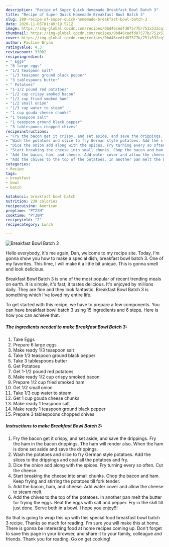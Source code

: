```yaml
---
description: "Recipe of Super Quick Homemade Breakfast Bowl Batch 3"
title: "Recipe of Super Quick Homemade Breakfast Bowl Batch 3"
slug: 289-recipe-of-super-quick-homemade-breakfast-bowl-batch-3
date: 2020-11-05T01:49:19.521Z
image: https://img-global.cpcdn.com/recipes/0bd46cedfd87577b/751x532cq70/breakfast-bowl-batch-3-recipe-main-photo.jpg
thumbnail: https://img-global.cpcdn.com/recipes/0bd46cedfd87577b/751x532cq70/breakfast-bowl-batch-3-recipe-main-photo.jpg
cover: https://img-global.cpcdn.com/recipes/0bd46cedfd87577b/751x532cq70/breakfast-bowl-batch-3-recipe-main-photo.jpg
author: Pauline Bryan
ratingvalue: 4.3
reviewcount: 33002
recipeingredient:
- " Eggs"
- "6 large eggs"
- "1/3 teaspoon salt"
- "1/3 teaspoon ground black pepper"
- "3 tablespoons butter"
- " Potatoes"
- "1-1/2 pound red potatoes"
- "1/2 cup crispy smoked bacon"
- "1/2 cup fried smoked ham"
- "1/2 small onion"
- "1/3 cup water to steam"
- "1 cup gouda cheese chunks"
- "1 teaspoon salt"
- "1 teaspoon ground black pepper"
- "3 tablespoons chopped chives"
recipeinstructions:
- "Fry the bacon get it crispy, and set aside, and save the drippings. Fry the ham in the bacon drippings. The ham will render also. When the ham is done set aside and save the drippings."
- "Wash the potatoes and slice to fry German style potatoes. Add the slices to the drippings and coat all the potatoes and fry."
- "Dice the onion add along with the spices. Fry turning every so often. Cut the cheese."
- "Start breaking the cheese into small chunks. Chop the bacon and ham. Keep frying and stirring the potatoes till fork tender."
- "Add the bacon, ham, and cheese. Add water cover and allow the cheese to steam melt."
- "Add the chives to the top of the potatoes. In another pan melt the butter for frying the eggs. Beat the eggs with salt and pepper. Fry in the skill till just done. Serve both in a bowl. I hope you enjoy!!!"
categories:
- Recipe
tags:
- breakfast
- bowl
- batch

katakunci: breakfast bowl batch 
nutrition: 239 calories
recipecuisine: American
preptime: "PT22M"
cooktime: "PT30M"
recipeyield: "2"
recipecategory: Lunch

---
```



![Breakfast Bowl Batch 3](https://img-global.cpcdn.com/recipes/0bd46cedfd87577b/751x532cq70/breakfast-bowl-batch-3-recipe-main-photo.jpg)

Hello everybody, it's me again, Dan, welcome to my recipe site. Today, I'm gonna show you how to make a special dish, breakfast bowl batch 3. One of my favorites. This time, I will make it a little bit unique. This is gonna smell and look delicious.



Breakfast Bowl Batch 3 is one of the most popular of recent trending meals on earth. It is simple, it's fast, it tastes delicious. It's enjoyed by millions daily. They are fine and they look fantastic. Breakfast Bowl Batch 3 is something which I've loved my entire life.


To get started with this recipe, we have to prepare a few components. You can have breakfast bowl batch 3 using 15 ingredients and 6 steps. Here is how you can achieve that.

<!--inarticleads1-->

##### The ingredients needed to make Breakfast Bowl Batch 3:

1. Take  Eggs
1. Prepare 6 large eggs
1. Make ready 1/3 teaspoon salt
1. Take 1/3 teaspoon ground black pepper
1. Take 3 tablespoons butter
1. Get  Potatoes
1. Get 1-1/2 pound red potatoes
1. Make ready 1/2 cup crispy smoked bacon
1. Prepare 1/2 cup fried smoked ham
1. Get 1/2 small onion
1. Take 1/3 cup water to steam
1. Get 1 cup gouda cheese chunks
1. Make ready 1 teaspoon salt
1. Make ready 1 teaspoon ground black pepper
1. Prepare 3 tablespoons chopped chives




<!--inarticleads2-->

##### Instructions to make Breakfast Bowl Batch 3:

1. Fry the bacon get it crispy, and set aside, and save the drippings. Fry the ham in the bacon drippings. The ham will render also. When the ham is done set aside and save the drippings.
1. Wash the potatoes and slice to fry German style potatoes. Add the slices to the drippings and coat all the potatoes and fry.
1. Dice the onion add along with the spices. Fry turning every so often. Cut the cheese.
1. Start breaking the cheese into small chunks. Chop the bacon and ham. Keep frying and stirring the potatoes till fork tender.
1. Add the bacon, ham, and cheese. Add water cover and allow the cheese to steam melt.
1. Add the chives to the top of the potatoes. In another pan melt the butter for frying the eggs. Beat the eggs with salt and pepper. Fry in the skill till just done. Serve both in a bowl. I hope you enjoy!!!




So that is going to wrap this up with this special food breakfast bowl batch 3 recipe. Thanks so much for reading. I'm sure you will make this at home. There is gonna be interesting food at home recipes coming up. Don't forget to save this page in your browser, and share it to your family, colleague and friends. Thank you for reading. Go on get cooking!
